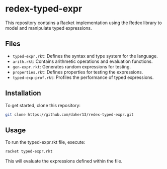 # redex-typed-expr

This repository contains a Racket implementation using the Redex library to model and manipulate typed expressions.

## Files

- `typed-expr.rkt`: Defines the syntax and type system for the language.
- `arith.rkt`: Contains arithmetic operations and evaluation functions.
- `gen-expr.rkt`: Generates random expressions for testing.
- `properties.rkt`: Defines properties for testing the expressions.
- `typed-exp-prof.rkt`: Profiles the performance of typed expressions.

## Installation

To get started, clone this repository:

```bash
git clone https://github.com/daher13/redex-typed-expr.git
```

## Usage

To run the typed-expr.rkt file, execute:

```bash
racket typed-expr.rkt
```
This will evaluate the expressions defined within the file.
